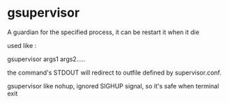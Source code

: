 gsupervisor
===========

A guardian for the specified process, it can be restart it when it die 


used like :

gsupervisor <command> args1 args2.....


the command's STDOUT will redirect to outfile defined by supervisor.conf.

gsupervisor like nohup, ignored SIGHUP signal, so it's safe when terminal exit
